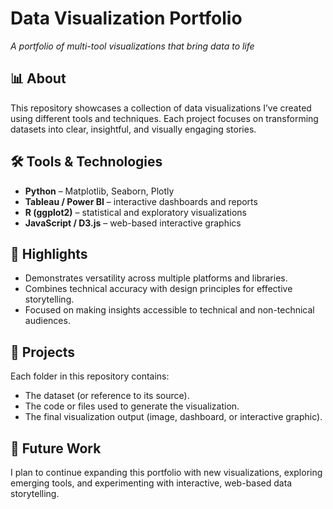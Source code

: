 # Data Visualization Portfolio  
*A portfolio of multi-tool visualizations that bring data to life*  

## 📊 About  
This repository showcases a collection of data visualizations I’ve created using different tools and techniques. Each project focuses on transforming datasets into clear, insightful, and visually engaging stories.  

## 🛠 Tools & Technologies  
- **Python** – Matplotlib, Seaborn, Plotly  
- **Tableau / Power BI** – interactive dashboards and reports  
- **R (ggplot2)** – statistical and exploratory visualizations  
- **JavaScript / D3.js** – web-based interactive graphics  

## 🌟 Highlights  
- Demonstrates versatility across multiple platforms and libraries.  
- Combines technical accuracy with design principles for effective storytelling.  
- Focused on making insights accessible to technical and non-technical audiences.  

## 📂 Projects  
Each folder in this repository contains:  
- The dataset (or reference to its source).  
- The code or files used to generate the visualization.  
- The final visualization output (image, dashboard, or interactive graphic).  

## 🚀 Future Work  
I plan to continue expanding this portfolio with new visualizations, exploring emerging tools, and experimenting with interactive, web-based data storytelling.  
